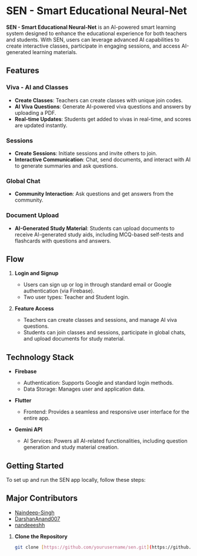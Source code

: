 # SEN - Smart Educational Neural-Net

**SEN - Smart Educational Neural-Net** is an AI-powered smart learning system designed to enhance the educational experience for both teachers and students. With SEN, users can leverage advanced AI capabilities to create interactive classes, participate in engaging sessions, and access AI-generated learning materials.

## Features

### Viva - AI and Classes
- **Create Classes**: Teachers can create classes with unique join codes.
- **AI Viva Questions**: Generate AI-powered viva questions and answers by uploading a PDF.
- **Real-time Updates**: Students get added to vivas in real-time, and scores are updated instantly.

### Sessions
- **Create Sessions**: Initiate sessions and invite others to join.
- **Interactive Communication**: Chat, send documents, and interact with AI to generate summaries and ask questions.

### Global Chat
- **Community Interaction**: Ask questions and get answers from the community.

### Document Upload
- **AI-Generated Study Material**: Students can upload documents to receive AI-generated study aids, including MCQ-based self-tests and flashcards with questions and answers.

## Flow

1. **Login and Signup**
   - Users can sign up or log in through standard email or Google authentication (via Firebase).
   - Two user types: Teacher and Student login.

2. **Feature Access**
   - Teachers can create classes and sessions, and manage AI viva questions.
   - Students can join classes and sessions, participate in global chats, and upload documents for study material.

## Technology Stack

- **Firebase**
  - Authentication: Supports Google and standard login methods.
  - Data Storage: Manages user and application data.

- **Flutter**
  - Frontend: Provides a seamless and responsive user interface for the entire app.

- **Gemini API**
  - AI Services: Powers all AI-related functionalities, including question generation and study material creation.

## Getting Started

To set up and run the SEN app locally, follow these steps:

## Major Contributors

- [Naindeep-Singh](https://github.com/Naindeep-Singh)
- [DarshanAnand007](https://github.com/DarshanAnand007)
- [nandeeeshh](https://github.com/nandeeeshh)

1. **Clone the Repository**

   ```bash
   git clone [https://github.com/yourusername/sen.git](https://github.com/Naindeep-Singh/SEN-DSU-APP.git)
